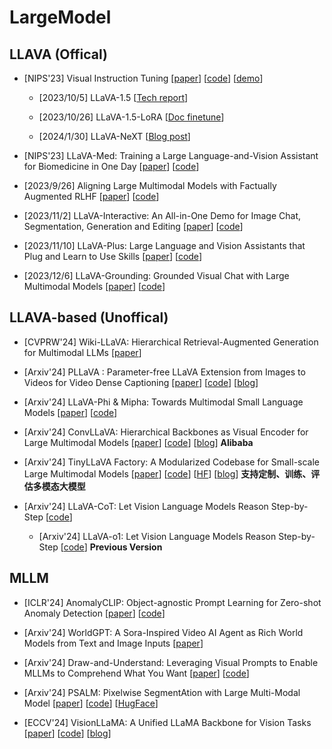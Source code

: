 # LargeModel

## LLAVA (Offical)

- [NIPS'23] Visual Instruction Tuning [[paper](https://arxiv.org/abs/2304.08485)] [[code](https://github.com/haotian-liu/LLaVA)] [[demo](https://llava.hliu.cc/)]
    
    - [2023/10/5] LLaVA-1.5 [[Tech report](https://arxiv.org/abs/2310.03744)]

    - [2023/10/26] LLaVA-1.5-LoRA [[Doc finetune](https://github.com/haotian-liu/LLaVA/blob/main/docs/Finetune_Custom_Data.md)]

    - [2024/1/30] LLaVA-NeXT [[Blog post](https://llava-vl.github.io/blog/2024-01-30-llava-next/)]

- [NIPS'23] LLaVA-Med: Training a Large Language-and-Vision Assistant for Biomedicine in One Day [[paper](https://arxiv.org/abs/2306.00890)] [[code](https://github.com/microsoft/LLaVA-Med)]

- [2023/9/26] Aligning Large Multimodal Models with Factually Augmented RLHF [[paper](https://arxiv.org/abs/2309.14525)] [[code](https://github.com/llava-rlhf/LLaVA-RLHF)]

- [2023/11/2] LLaVA-Interactive: An All-in-One Demo for Image Chat, Segmentation, Generation and Editing [[paper](https://arxiv.org/abs/2311.00571)] [[code](https://github.com/LLaVA-VL/LLaVA-Interactive-Demo)]

- [2023/11/10] LLaVA-Plus: Large Language and Vision Assistants that Plug and Learn to Use Skills [[paper](https://arxiv.org/abs/2311.05437)] [[code](https://github.com/LLaVA-VL/LLaVA-Plus-Codebase)]

- [2023/12/6] LLaVA-Grounding: Grounded Visual Chat with Large Multimodal Models [[paper](https://arxiv.org/abs/2312.02949)] [[code](https://github.com/UX-Decoder/LLaVA-Grounding)]

## LLAVA-based  (Unoffical)

- [CVPRW'24] Wiki-LLaVA: Hierarchical Retrieval-Augmented Generation for Multimodal LLMs [[paper](https://arxiv.org/abs/2404.15406)]

- [Arxiv'24] PLLaVA : Parameter-free LLaVA Extension from Images to Videos for Video Dense Captioning [[paper](https://arxiv.org/abs/2404.16994)] [[code](https://github.com/magic-research/PLLaVA)] [[blog](https://mp.weixin.qq.com/s/_3vlEMcqL3fOp8fRHtMvCQ)]

- [Arxiv'24] LLaVA-Phi & Mipha: Towards Multimodal Small Language Models [[paper](https://arxiv.org/abs/2401.02330)] [[code](https://github.com/zhuyiche/llava-phi)]

- [Arxiv'24] ConvLLaVA: Hierarchical Backbones as Visual Encoder for Large Multimodal Models [[paper](https://arxiv.org/abs/2405.15738)] [[code](https://github.com/alibaba/conv-llava)] [[blog](https://mp.weixin.qq.com/s/_MWpuGLAj3D8D1Ijdf197g?poc_token=HLqTamaj2XbCc4vt7vWI3iEjBbdTBh_LtKdR-l64)] **Alibaba**

- [Arxiv'24] TinyLLaVA Factory: A Modularized Codebase for Small-scale Large Multimodal Models [[paper](https://arxiv.org/abs/2405.11788)] [[code](https://github.com/TinyLLaVA/TinyLLaVA_Factory)] [[HF](https://huggingface.co/tinyllava)] [[blog](https://mp.weixin.qq.com/s/rQM9pXn4s8KZcXy7DW63kw)] **支持定制、训练、评估多模态大模型**

- [Arxiv'24] LLaVA-CoT: Let Vision Language Models Reason Step-by-Step [[code](https://wisemodel.cn/codes/KevinTHU/LLaVA-CoT)]
    - [Arxiv'24] LLaVA-o1: Let Vision Language Models Reason Step-by-Step [[code](https://github.com/PKU-YuanGroup/LLaVA-o1)] **Previous Version**

## MLLM

- [ICLR'24] AnomalyCLIP: Object-agnostic Prompt Learning for Zero-shot Anomaly Detection [[paper](https://arxiv.org/abs/2310.18961)] [[code](https://github.com/zqhang/AnomalyCLIP)]

- [Arxiv'24] WorldGPT: A Sora-Inspired Video AI Agent as Rich World Models from Text and Image Inputs [[paper](https://arxiv.org/abs/2403.07944)]

- [Arxiv'24] Draw-and-Understand: Leveraging Visual Prompts to Enable MLLMs to Comprehend What You Want [[paper](https://arxiv.org/abs/2403.20271)] [[code](https://github.com/AFeng-x/Draw-and-Understand)]

- [Arxiv'24] PSALM: Pixelwise SegmentAtion with Large Multi-Modal Model [[paper](https://arxiv.org/abs/2403.14598)] [[code](https://github.com/zamling/PSALM)] [[HugFace](https://huggingface.co/EnmingZhang/PSALM)]

- [ECCV'24] VisionLLaMA: A Unified LLaMA Backbone for Vision Tasks [[paper](https://arxiv.org/abs/2403.00522)] [[code](https://github.com/meituan-automl/visionllama)] [[blog](https://mp.weixin.qq.com/s/xPrmghVVEzl5BPx3IPpREw)] 